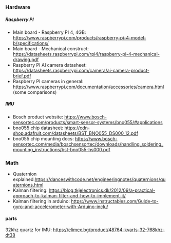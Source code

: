 ### Hardware
##### Raspberry PI 
-  Main board - Raspberry PI 4, 4GB: https://www.raspberrypi.com/products/raspberry-pi-4-model-b/specifications/
- Main board - Mechanical construct: https://datasheets.raspberrypi.com/rpi4/raspberry-pi-4-mechanical-drawing.pdf
- Raspberry PI AI camera datasheet: https://datasheets.raspberrypi.com/camera/ai-camera-product-brief.pdf
- Raspberry PI cameras in general: https://www.raspberrypi.com/documentation/accessories/camera.html (some comparisons)
##### IMU
- Bosch product website: https://www.bosch-sensortec.com/products/smart-sensor-systems/bno055/#applications
- bno055 chip datasheet: https://cdn-shop.adafruit.com/datasheets/BST_BNO055_DS000_12.pdf
- bno055 chip mounting docs: https://www.bosch-sensortec.com/media/boschsensortec/downloads/handling_soldering_mounting_instructions/bst-bno055-hs000.pdf
### Math
- Quaternion explained:https://danceswithcode.net/engineeringnotes/quaternions/quaternions.html  
- Kalman filtering: https://blog.tkjelectronics.dk/2012/09/a-practical-approach-to-kalman-filter-and-how-to-implement-it/
- Kalman filtering in arduino: https://www.instructables.com/Guide-to-gyro-and-accelerometer-with-Arduino-inclu/

#### parts
32khz quartz for IMU: https://elimex.bg/product/48764-kvarts-32-768khz-dt38